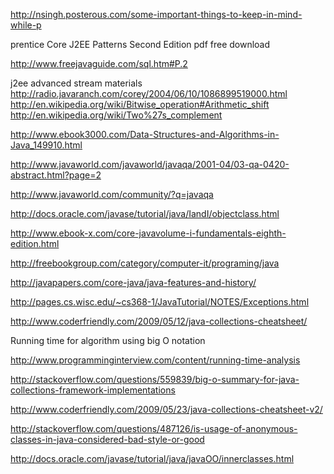 http://nsingh.posterous.com/some-important-things-to-keep-in-mind-while-p

prentice Core J2EE Patterns Second Edition  pdf free download

http://www.freejavaguide.com/sql.htm#P.2

j2ee advanced stream materials
http://radio.javaranch.com/corey/2004/06/10/1086899519000.html
http://en.wikipedia.org/wiki/Bitwise_operation#Arithmetic_shift
http://en.wikipedia.org/wiki/Two%27s_complement

http://www.ebook3000.com/Data-Structures-and-Algorithms-in-Java_149910.html

http://www.javaworld.com/javaworld/javaqa/2001-04/03-qa-0420-abstract.html?page=2

http://www.javaworld.com/community/?q=javaqa

http://docs.oracle.com/javase/tutorial/java/IandI/objectclass.html

http://www.ebook-x.com/core-javavolume-i-fundamentals-eighth-edition.html

http://freebookgroup.com/category/computer-it/programing/java

http://javapapers.com/core-java/java-features-and-history/

http://pages.cs.wisc.edu/~cs368-1/JavaTutorial/NOTES/Exceptions.html

http://www.coderfriendly.com/2009/05/12/java-collections-cheatsheet/

Running time for algorithm using big O notation


http://www.programminginterview.com/content/running-time-analysis

http://stackoverflow.com/questions/559839/big-o-summary-for-java-collections-framework-implementations

http://www.coderfriendly.com/2009/05/23/java-collections-cheatsheet-v2/

http://stackoverflow.com/questions/487126/is-usage-of-anonymous-classes-in-java-considered-bad-style-or-good

http://docs.oracle.com/javase/tutorial/java/javaOO/innerclasses.html
